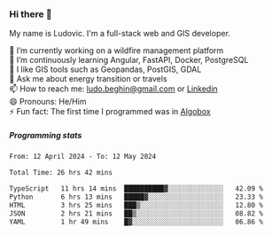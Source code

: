 ### Hi there 👋

My name is Ludovic. I'm a full-stack web and GIS developer.

 🔭 I’m currently working on a wildfire management platform<br/>
 🌱 I’m continuously learning Angular, FastAPI, Docker, PostgreSQL<br/>
 👯 I like GIS tools such as Geopandas, PostGIS, GDAL<br/>
 💬 Ask me about energy transition or travels<br/>
 📫 How to reach me: ludo.beghin@gmail.com or [Linkedin](https://www.linkedin.com/in/ludovic-beghin/)<br/>
 😄 Pronouns: He/Him<br/>
 ⚡ Fun fact: The first time I programmed was in [Algobox](https://fr.wikipedia.org/wiki/Algobox)<br/>

##### Programming stats
<!--START_SECTION:waka-->

```txt
From: 12 April 2024 - To: 12 May 2024

Total Time: 26 hrs 42 mins

TypeScript   11 hrs 14 mins  ██████████▓░░░░░░░░░░░░░░   42.09 %
Python       6 hrs 13 mins   █████▓░░░░░░░░░░░░░░░░░░░   23.33 %
HTML         3 hrs 25 mins   ███▒░░░░░░░░░░░░░░░░░░░░░   12.80 %
JSON         2 hrs 21 mins   ██▒░░░░░░░░░░░░░░░░░░░░░░   08.82 %
YAML         1 hr 49 mins    █▓░░░░░░░░░░░░░░░░░░░░░░░   06.86 %
```

<!--END_SECTION:waka-->
